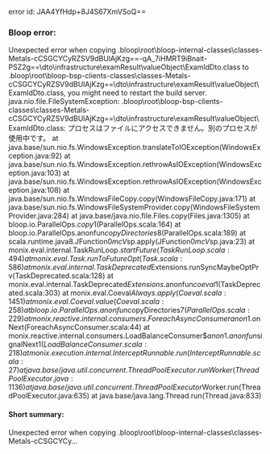 error id: JAA4YfHdp+8J4S67XmVSoQ==
### Bloop error:

Unexpected error when copying <WORKSPACE>\.bloop\root\bloop-internal-classes\classes-Metals-cCSGCYCyRZSV9dBUlAjKzg==-qA_7iHMRT9iBnait-PSZ2g==\dto\infrastructure\examResult\valueObject\ExamIdDto.class to <WORKSPACE>\.bloop\root\bloop-bsp-clients-classes\classes-Metals-cCSGCYCyRZSV9dBUlAjKzg==\dto\infrastructure\examResult\valueObject\ExamIdDto.class, you might need to restart the build server.
java.nio.file.FileSystemException: <WORKSPACE>\.bloop\root\bloop-bsp-clients-classes\classes-Metals-cCSGCYCyRZSV9dBUlAjKzg==\dto\infrastructure\examResult\valueObject\ExamIdDto.class: プロセスはファイルにアクセスできません。別のプロセスが使用中です。
	at java.base/sun.nio.fs.WindowsException.translateToIOException(WindowsException.java:92)
	at java.base/sun.nio.fs.WindowsException.rethrowAsIOException(WindowsException.java:103)
	at java.base/sun.nio.fs.WindowsException.rethrowAsIOException(WindowsException.java:108)
	at java.base/sun.nio.fs.WindowsFileCopy.copy(WindowsFileCopy.java:171)
	at java.base/sun.nio.fs.WindowsFileSystemProvider.copy(WindowsFileSystemProvider.java:284)
	at java.base/java.nio.file.Files.copy(Files.java:1305)
	at bloop.io.ParallelOps$.copy$1(ParallelOps.scala:164)
	at bloop.io.ParallelOps$.$anonfun$copyDirectories$8(ParallelOps.scala:189)
	at scala.runtime.java8.JFunction0$mcV$sp.apply(JFunction0$mcV$sp.java:23)
	at monix.eval.internal.TaskRunLoop$.startFuture(TaskRunLoop.scala:494)
	at monix.eval.Task.runToFutureOpt(Task.scala:586)
	at monix.eval.internal.TaskDeprecated$Extensions.runSyncMaybeOptPrv(TaskDeprecated.scala:128)
	at monix.eval.internal.TaskDeprecated$Extensions.$anonfun$coeval$1(TaskDeprecated.scala:303)
	at monix.eval.Coeval$Always.apply(Coeval.scala:1451)
	at monix.eval.Coeval.value(Coeval.scala:258)
	at bloop.io.ParallelOps$.$anonfun$copyDirectories$7(ParallelOps.scala:229)
	at monix.reactive.internal.consumers.ForeachAsyncConsumer$$anon$1.onNext(ForeachAsyncConsumer.scala:44)
	at monix.reactive.internal.consumers.LoadBalanceConsumer$$anon$1.$anonfun$signalNext$1(LoadBalanceConsumer.scala:218)
	at monix.execution.internal.InterceptRunnable.run(InterceptRunnable.scala:27)
	at java.base/java.util.concurrent.ThreadPoolExecutor.runWorker(ThreadPoolExecutor.java:1136)
	at java.base/java.util.concurrent.ThreadPoolExecutor$Worker.run(ThreadPoolExecutor.java:635)
	at java.base/java.lang.Thread.run(Thread.java:833)
#### Short summary: 

Unexpected error when copying <WORKSPACE>\.bloop\root\bloop-internal-classes\classes-Metals-cCSGCYCy...